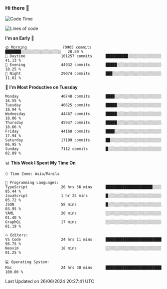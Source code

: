 ### Hi there 👋

<!--START_SECTION:waka-->
![Code Time](http://img.shields.io/badge/Code%20Time-5%2C299%20hrs%2032%20mins-blue)

![Lines of code](https://img.shields.io/badge/From%20Hello%20World%20I%27ve%20Written-113.8%20million%20lines%20of%20code-blue)

**I'm an Early 🐤** 

```text
🌞 Morning                70905 commits       ███████░░░░░░░░░░░░░░░░░░   28.80 % 
🌆 Daytime                101257 commits      ██████████░░░░░░░░░░░░░░░   41.13 % 
🌃 Evening                44932 commits       █████░░░░░░░░░░░░░░░░░░░░   18.25 % 
🌙 Night                  29074 commits       ███░░░░░░░░░░░░░░░░░░░░░░   11.81 % 
```
📅 **I'm Most Productive on Tuesday** 

```text
Monday                   40748 commits       ████░░░░░░░░░░░░░░░░░░░░░   16.55 % 
Tuesday                  46625 commits       █████░░░░░░░░░░░░░░░░░░░░   18.94 % 
Wednesday                44467 commits       █████░░░░░░░░░░░░░░░░░░░░   18.06 % 
Thursday                 45947 commits       █████░░░░░░░░░░░░░░░░░░░░   18.66 % 
Friday                   44160 commits       ████░░░░░░░░░░░░░░░░░░░░░   17.94 % 
Saturday                 17109 commits       ██░░░░░░░░░░░░░░░░░░░░░░░   06.95 % 
Sunday                   7112 commits        █░░░░░░░░░░░░░░░░░░░░░░░░   02.89 % 
```


📊 **This Week I Spent My Time On** 

```text
🕑︎ Time Zone: Asia/Manila

💬 Programming Languages: 
TypeScript               20 hrs 56 mins      █████████████████████░░░░   85.44 % 
JavaScript               1 hr 24 mins        █░░░░░░░░░░░░░░░░░░░░░░░░   05.72 % 
JSON                     58 mins             █░░░░░░░░░░░░░░░░░░░░░░░░   03.95 % 
YAML                     20 mins             ░░░░░░░░░░░░░░░░░░░░░░░░░   01.40 % 
GraphQL                  17 mins             ░░░░░░░░░░░░░░░░░░░░░░░░░   01.19 % 

🔥 Editors: 
VS Code                  24 hrs 11 mins      █████████████████████████   98.75 % 
Neovim                   18 mins             ░░░░░░░░░░░░░░░░░░░░░░░░░   01.25 % 

💻 Operating System: 
Mac                      24 hrs 30 mins      █████████████████████████   100.00 % 
```


 Last Updated on 26/06/2024 20:27:41 UTC
<!--END_SECTION:waka-->


<!--
**rad182/rad182** is a ✨ _special_ ✨ repository because its `README.md` (this file) appears on your GitHub profile.

Here are some ideas to get you started:

- 🔭 I’m currently working on ...
- 🌱 I’m currently learning ...
- 👯 I’m looking to collaborate on ...
- 🤔 I’m looking for help with ...
- 💬 Ask me about ...
- 📫 How to reach me: ...
- 😄 Pronouns: ...
- ⚡ Fun fact: ...
-->
